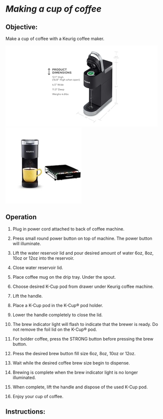 # *Making a cup of coffee*

## Objective:
Make a cup of coffee with a Keurig coffee maker. 


![](Keurig.png) ![](Keurig-1.png)

## Operation
1. Plug in power cord attached to back of coffee machine.

2. Press small round power button on top of machine.  The power
button will illuminate.

3. Lift the water reservoir lid and pour desired amount of water 6oz, 8oz, 10oz or 12oz into the reservoir.

4. Close water reservoir lid. 

5. Place coffee mug on the drip tray. Under the spout. 

6. Choose desired K-Cup pod from drawer under Keurig coffee machine. 

7. Lift the handle.

9. Place a K-Cup pod in
the K-Cup® pod holder.

10.  Lower the handle
completely to close the lid.

11. The brew
indicator light will flash to indicate that
the brewer is ready. Do not remove the
foil lid on the K-Cup® pod.

12. For bolder
coffee, press the STRONG button before pressing the brew button.

13. Press the desired brew button fill size 6oz, 8oz, 10oz or 12oz.

14. Wait while the desired coffee brew size begin to dispense.

15. Brewing is complete when the brew indicator light is no longer illuminated.

16. When complete,
lift the handle and dispose of the used K-Cup pod.

17. Enjoy your cup of coffee. 




## Instructions:
    


